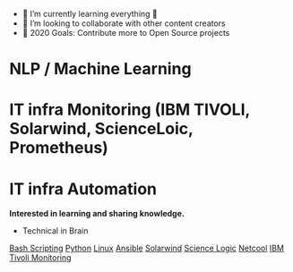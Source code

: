 - 🌱 I’m currently learning everything 🤣
- 👯 I’m looking to collaborate with other content creators
- 🥅 2020 Goals: Contribute more to Open Source projects

# NLP / Machine Learning

# IT infra Monitoring (IBM TIVOLI, Solarwind, ScienceLoic, Prometheus)

# IT infra Automation

**Interested in learning and sharing knowledge.**

- Technical in Brain

[Bash Scripting](https://ryanstutorials.net/bash-scripting-tutorial/bash-script.php)
[Python](https://www.python.org/)
[Linux](https://www.linux.org/)
[Ansible](https://www.ansible.com/)
[Solarwind](https://www.solarwinds.com/)
[Science Logic](https://sciencelogic.com/)
[Netcool](https://www.ibm.com/support/knowledgecenter/en/SSSHTQ_8.1.0/com.ibm.netcool_OMNIbus.doc_8.1.0/omnibus/wip/user/concept/omn_ovr_introtonetcoolomnibus.html)
[IBM Tivoli Monitoring](https://www.ibm.com/support/knowledgecenter/en/SSTFXA_6.3.0/com.ibm.itm.doc_6.3/install/itm_over.htm)
